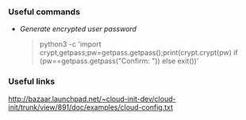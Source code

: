 ### Useful commands

* _Generate encrypted user password_

  > python3 -c 'import crypt,getpass;pw=getpass.getpass();print(crypt.crypt(pw) if (pw==getpass.getpass("Confirm: ")) else exit())'


### Useful links
http://bazaar.launchpad.net/~cloud-init-dev/cloud-init/trunk/view/891/doc/examples/cloud-config.txt